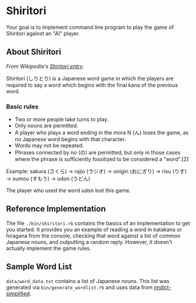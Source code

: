 # Shiritori

Your goal is to implement command line program to play the game of Shiritori against an "AI" player.

## About Shiritori

*From Wikipedia's [Shiritori entry](https://en.wikipedia.org/wiki/Shiritori).*

Shiritori (しりとり) is a Japanese word game in which the players are required to say a word which begins with the final kana of the previous word.

### Basic rules

* Two or more people take turns to play.
* Only nouns are permitted.
* A player who plays a word ending in the mora N (ん) loses the game, as no Japanese word begins with that character.
* Words may not be repeated.
* Phrases connected by no (の) are permitted, but only in those cases where the phrase is sufficiently fossilized to be considered a "word".[2]

Example: sakura (さくら) → rajio (ラジオ) → onigiri (おにぎり) → risu (りす) → sumou (すもう) → udon (うどん)

The player who used the word udon lost this game.

## Reference Implementation

The file `./bin/shiritori.rb` contains the basics of an implementation to get you started. It provides you an example of reading a word in katakana or hiragana from the console, checking that word against a list of common Japanese nouns, and outputting a random reply. However, it doesn't actually implement the game rules.

## Sample Word List

`data/word_data.txt` contains a list of Japanese nouns. This list was generated via `bin/generate_wordlist.rb` and uses data from [jmdict-simplified](https://github.com/scriptin/jmdict-simplified).
